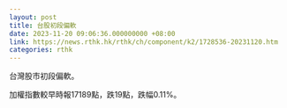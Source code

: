 ```yaml
---
layout: post
title: 台股初段偏軟
date: 2023-11-20 09:06:36.000000000 +08:00
link: https://news.rthk.hk/rthk/ch/component/k2/1728536-20231120.htm
categories: rthk
---
```


台灣股市初段偏軟。

加權指數較早時報17189點，跌19點，跌幅0.11%。
